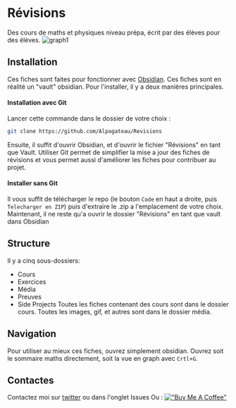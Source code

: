 # Révisions
Des cours de maths et physiques niveau prépa, écrit par des élèves pour des élèves. 
![graph1](https://github.com/user-attachments/assets/d4dedd96-888f-4a36-a38a-b9051f2c1c6d)

## Installation
Ces fiches sont faites pour fonctionner avec [Obsidian](https://obsidian.md). Ces fiches sont en réalité un "vault" obsidian. Pour l'installer, il y a deux manières principales. 
#### Installation avec Git
Lancer cette commande dans le dossier de votre choix :
```bash
git clone https://github.com/Alpagateau/Revisions
```
Ensuite, il suffit d'ouvrir Obsidian, et d'ouvrir le fichier "Révisions" en tant que Vault.
Utiliser Git permet de simplifier la mise a jour des fiches de révisions et vous permet aussi d'améliorer les fiches pour contribuer au projet. 

#### Installer sans Git
Il vous suffit de télécharger le repo (le bouton `Code` en haut a droite, puis `Telecharger en ZIP`) puis d'extraire le .zip a l'emplacement de votre choix.
Maintenant, il ne reste qu'a ouvrir le dossier "Révisions" en tant que vault dans Obsidian

## Structure
Il y a cinq sous-dossiers:
- Cours
- Exercices
- Média
- Preuves
- Side Projects
Toutes les fiches contenant des cours sont dans le dossier cours. Toutes les images, gif, et autres sont dans le dossier média. 

## Navigation
Pour utiliser au mieux ces fiches, ouvrez simplement obsidian. Ouvrez soit le sommaire maths directement, soit la vue en graph avec `Crtl+G`. 

## Contactes
Contactez moi sur [twitter](https://x.com/alpagames3) ou dans l'onglet Issues
Ou :
[!["Buy Me A Coffee"](https://www.buymeacoffee.com/assets/img/custom_images/orange_img.png)](https://www.buymeacoffee.com/alpa_)
